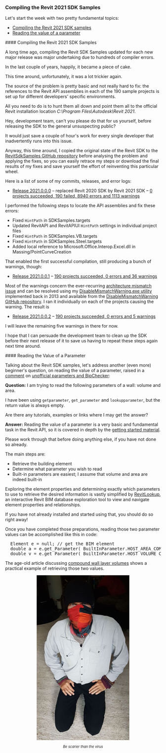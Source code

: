 <head>
<meta http-equiv="Content-Type" content="text/html; charset=utf-8">
<link rel="stylesheet" type="text/css" href="bc.css">
<script src="https://cdn.rawgit.com/google/code-prettify/master/loader/run_prettify.js" type="text/javascript"></script>
</head>

<!---

- 2021.0.0.0
  https://github.com/jeremytammik/RevitSdkSamples/releases/tag/2021.0.0.0
  Z:\a\src\rvt\RevitSdkSamples\SDK\Samples\SDKSamples.sln
  190 projects

- getting started reading a parameter value
  https://thebuildingcoder.typepad.com/blog/2011/09/unofficial-parameters-and-bipchecker.html#comment-4905987898

- /p/2020/2020-05-07_face_mask/jeremy_with_face_mask.jpg


twitter:

 with the #RevitAPI @AutodeskForge @AutodeskRevit #bim #DynamoBim #ForgeDevCon 

Let's start the week with two pretty fundamental topics
&ndash; Compiling the Revit 2021 SDK samples
&ndash; Reading the value of a parameter...

linkedin:


#bim #DynamoBim #ForgeDevCon #Revit #API #IFC #SDK #AI #VisualStudio #Autodesk #AEC #adsk

the [Revit API discussion forum](http://forums.autodesk.com/t5/revit-api-forum/bd-p/160) thread

<center>
<img src="img/" alt="" title="" width="600"/>
<p style="font-size: 80%; font-style:italic"></p>
</center>

-->

### Compiling the Revit 2021 SDK Samples

Let's start the week with two pretty fundamental topics:

- [Compiling the Revit 2021 SDK samples](#2)
- [Reading the value of a parameter](#3)


####<a name="2"></a> Compiling the Revit 2021 SDK Samples

A long time ago, compiling the Revit SDK Samples updated for each new major release was major undertaking due to hundreds of compiler errors.

In the last couple of years, happily, it became a piece of cake.

This time around, unfortunately, it was a lot trickier again.

The source of the problem is pretty basic and not really hard to fix: the references to the Revit API assemblies in each of the 190 sample projects is set up for different developers' specific environments.

All you need to do is to hunt them all down and point them all to the official Revit installation location *C:\Program Files\Autodesk\Revit 2021*.

Hey, development team, can't you please do that for us yourself, before releasing the SDK to the general unsuspecting public?

It would just save a couple of hour's work for every single developer that inadvertently runs into this issue.

Anyway, this time around, I copied the original state of the Revit SDK to
the [RevitSdkSamples GitHub repository](https://github.com/jeremytammik/RevitSdkSamples) before
analysing the problem and applying the fixes, so you can easily retrace my steps or download the final results of my fixes and save yourself the effort of reinventing this particular wheel.

Here is a list of some of my commits, releases, and error logs:

- [Release 2021.0.0.0](https://github.com/jeremytammik/RevitSdkSamples/releases/tag/2021.0.0.0)
  &ndash; replaced Revit 2020 SDK by Revit 2021 SDK
  &ndash; [0 projects succeeded, 190 failed, 8940 errors and 1113 warnings](zip/revit_2021_sdk_samples_errors_warnings_1.txt)

I performed the following steps to locate the API assemblies and fix these errors:

- Fixed `HintPath` in SDKSamples.targets
- Updated RevitAPI and RevitAPIUI `HintPath` settings in individual project files
- Fixed `HintPath` in SDKSamples.VB.targets
- Fixed `HintPath` in SDKSamples.Steel.targets
- Added local reference to Microsoft.Office.Interop.Excel.dll in Massing/PointCurveCreation

That enabled the first successful compilation, still producing a bunch of warnings, though:

- [Release 2021.0.0.1](https://github.com/jeremytammik/RevitSdkSamples/releases/tag/2021.0.0.1)
  &ndash; [190 projects succeeded, 0 errors and 36 warnings](zip/revit_2021_sdk_samples_errors_warnings_5.txt)

Most of the warnings concern the
ever-recurring [architecture mismatch issue](http://thebuildingcoder.typepad.com/blog/2013/06/processor-architecture-mismatch-warning.html)
and can be resolved using
my [DisableMismatchWarning.exe utility](http://thebuildingcoder.typepad.com/blog/2013/07/recursively-disable-architecture-mismatch-warning.html)
implemented back in 2013 and available from
the [DisableMismatchWarning GitHub repository](https://github.com/jeremytammik/DisableMismatchWarning).
I ran it individually on each of the projects causing the warning. The result is

- [Release 2021.0.0.2](https://github.com/jeremytammik/RevitSdkSamples/releases/tag/2021.0.0.2)
  &ndash; [190 projects succeeded, 0 errors and 5 warnings](zip/revit_2021_sdk_samples_errors_warnings_6.txt)

I will leave the remaining five warnings in there for now.

I hope that I can persuade the development team to clean up the SDK before their next release of it to save us having to repeat these steps again next time around.


####<a name="3"></a> Reading the Value of a Parameter

Talking about the Revit SDK samples, let's address another (even more) beginner's question, on reading the value of a parameter, raised in
a [comment](https://thebuildingcoder.typepad.com/blog/2011/09/unofficial-parameters-and-bipchecker.html#comment-4905987898)
on [unofficial parameters and BipChecker](https://thebuildingcoder.typepad.com/blog/2011/09/unofficial-parameters-and-bipchecker.html):

**Question:** I am trying to read the following parameters of a wall: volume and area.

I have been using `getparameter`, `get_parameter` and `lookupparameter`, but the return value is always empty.

Are there any tutorials, examples or links where I may get the answer?

**Answer:** Reading the value of a parameter is a very basic and fundamental task in the Revit API, so it is covered in depth by
the [getting started material](https://thebuildingcoder.typepad.com/blog/about-the-author.html#2).

Please work through that before doing anything else, if you have not done so already.

The main steps are:

- Retrieve the building element
- Determine what parameter you wish to read
- Built-in parameters are easiest; I assume that volume and area are indeed built-in

Exploring the element properties and determining exactly which parameters to use to retrieve the desired information is vastly simplified
by [RevitLookup](https://github.com/jeremytammik/RevitLookup),
an interactive Revit BIM database exploration tool to view and navigate element properties and relationships.

If you have not already installed and started using that, you should do so right away!

Once you have completed those preparations, reading those two parameter values can be accomplished like this in code:

<pre class="code">
  Element e = null; // get the BIM element
  double a = e.get_Parameter( BuiltInParameter.HOST_AREA_COMPUTED );
  double v = e.get_Parameter( BuiltInParameter.HOST_VOLUME_COMPUTED );
</pre>

The age-old article
discussing [compound wall layer volumes](https://thebuildingcoder.typepad.com/blog/2009/02/compound-wall-layer-volumes.html) shows
a practical example of retrieving those two values.

<center>
<img src="img/jeremy_with_face_mask.jpg" alt="Jeremy with a face mask" title="Jeremy with a face mask" width="300"/>
<p style="font-size: 80%; font-style:italic">Be scarier than the virus</p>
</center>

